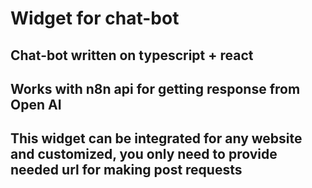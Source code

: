 # Widget for chat-bot 

## Chat-bot written on typescript + react
## Works with n8n api for getting response from Open AI

## This widget can be integrated for any website and customized, you only need to provide needed url for making post requests
